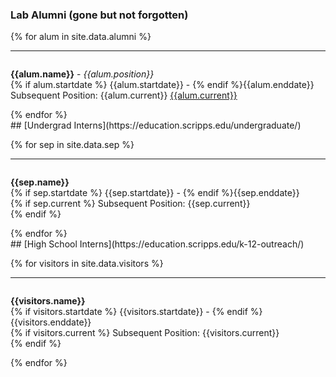 
### Lab Alumni (gone but not forgotten)


{% for alum in site.data.alumni %}
<hr>
<div id = "{{alum.name}}" style="padding-top: 60px; margin-top: -60px;">
<p><strong>{{alum.name}}</strong> - <em>{{alum.position}}</em><br>
{% if alum.startdate %} {{alum.startdate}} - {% endif %}{{alum.enddate}} <br>
Subsequent Position: {{alum.current}} <a href="{{alum.lab}}">{{alum.current}}</a></p>
</div> {% endfor %}

<br>
## [Undergrad Interns](https://education.scripps.edu/undergraduate/)


{% for sep in site.data.sep %}
<hr>
<div id = "{{sep.name}}" style="padding-top: 60px; margin-top: -60px;">
<p><strong>{{sep.name}}</strong><br>
{% if sep.startdate %} {{sep.startdate}} - {% endif %}{{sep.enddate}} <br>
{% if sep.current %}
Subsequent Position: {{sep.current}}<br>
{% endif %}
</p>
</div> {% endfor %}

<br>
## [High School Interns](https://education.scripps.edu/k-12-outreach/)


{% for visitors in site.data.visitors %}
<hr>
<div id = "{{visitors.name}}" style="padding-top: 60px; margin-top: -60px;">
<p><strong>{{visitors.name}}</strong><br>
{% if visitors.startdate %} {{visitors.startdate}} - {% endif %}{{visitors.enddate}} <br>
{% if visitors.current %}
Subsequent Position: {{visitors.current}}<br>
{% endif %}
</p>
</div> {% endfor %}
